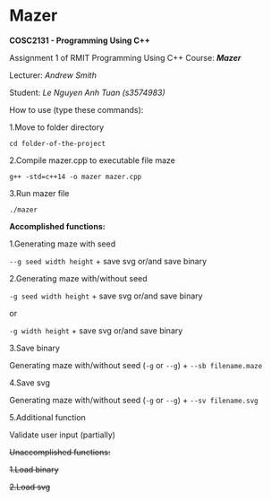 # Mazer

**COSC2131 - Programming Using C++**

Assignment 1 of RMIT Programming Using C++ Course: **_Mazer_**

Lecturer: _Andrew Smith_

Student: _Le Nguyen Anh Tuan (s3574983)_


How to use (type these commands):

1.Move to folder directory

`cd folder-of-the-project`

2.Compile mazer.cpp to executable file maze

`g++ -std=c++14 -o mazer mazer.cpp`

3.Run mazer file

`./mazer`


**Accomplished functions:**

1.Generating maze with seed

`--g seed width height` + save svg or/and save binary

2.Generating maze with/without seed

`-g seed width height` + save svg or/and save binary

or

`-g width height` + save svg or/and save binary

3.Save binary

Generating maze with/without seed (`-g` or `--g`) + `--sb filename.maze`

4.Save svg

Generating maze with/without seed (`-g` or `--g`) + `--sv filename.svg`

5.Additional function


Validate user input (partially)

~~Unaccomplished functions:~~

~~1.Load binary~~

~~2.Load svg~~

